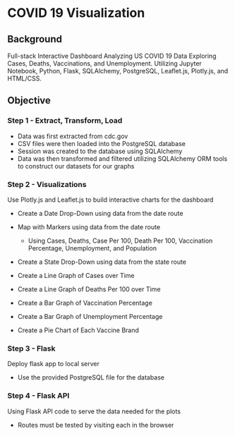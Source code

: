 # COVID 19 Visualization

## Background
Full-stack Interactive Dashboard Analyzing US COVID 19 Data Exploring Cases, Deaths, Vaccinations, and Unemployment. Utilizing Jupyter Notebook, Python, Flask, SQLAlchemy, PostgreSQL, Leaflet.js, Plotly.js, and HTML/CSS.
 
## Objective

### Step 1 - Extract, Transform, Load
 - Data was first extracted from cdc.gov
 - CSV files were then loaded into the PostgreSQL database
 - Session was created to the database using SQLAlchemy
 - Data was then transformed and filtered utilizing SQLAlchemy ORM tools to construct our datasets for our graphs

### Step 2 - Visualizations
Use Plotly.js and Leaflet.js to build interactive charts for the dashboard

 - Create a Date Drop-Down using data from the date route

 - Map with Markers using data from the date route 
     - Using Cases, Deaths, Case Per 100, Death Per 100, Vaccination Percentage, Unemployment, and Population

 - Create a State Drop-Down using data from the state route

 - Create a Line Graph of Cases over Time


 - Create a Line Graph of Deaths Per 100 over Time


 - Create a Bar Graph of Vaccination Percentage


 - Create a Bar Graph of Unemployment Percentage


 - Create a Pie Chart of Each Vaccine Brand
 
 ### Step 3 - Flask
 Deploy flask app to local server
 - Use the provided PostgreSQL file for the database

### Step 4 - Flask API
Using Flask API code to serve the data needed for the plots
- Routes must be tested by visiting each in the browser
